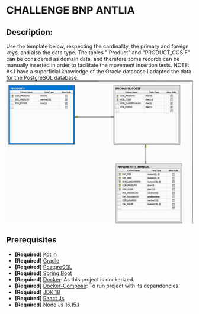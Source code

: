# CHALLENGE BNP ANTLIA

## Description:

Use the template below, respecting the cardinality, the primary and foreign keys, and also the data type. The tables "
Product" and "PRODUCT_COSIF" can be considered as domain data, and therefore some records can be manually inserted in
order to facilitate the movement insertion tests.
NOTE: As I have a superficial knowledge of the Oracle database I adapted the data for the PostgreSQL database.
![img.png](img.png)

## Prerequisites

- **[Required]** [Kotlin](https://kotlinlang.org/)
- **[Required]** [Gradle](https://gradle.org/)
- **[Required]** [PostgreSQL](https://www.postgresql.org/)
- **[Required]** [Spring Boot](https://spring.io/projects/spring-boot)
- **[Required]** [Docker](https://www.docker.com/): As this project is dockerized.
- **[Required]** [Docker-Compose](https://docs.docker.com/compose/): To run project with its dependencies
- **[Required]** [JDK 18](https://www.oracle.com/java/technologies/downloads/#java18)
- **[Required]** [React Js](https://pt-br.reactjs.org/)
- **[Required]** [Node Js 16.15.1](https://nodejs.org/en/download/)